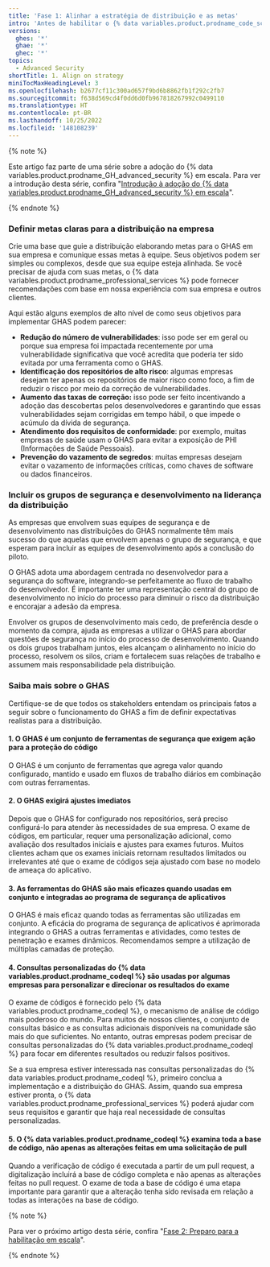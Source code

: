 ```yaml
---
title: 'Fase 1: Alinhar a estratégia de distribuição e as metas'
intro: 'Antes de habilitar o {% data variables.product.prodname_code_scanning %} e o {% data variables.product.prodname_secret_scanning %}, planeje a distribuição do GHAS em toda a empresa.'
versions:
  ghes: '*'
  ghae: '*'
  ghec: '*'
topics:
  - Advanced Security
shortTitle: 1. Align on strategy
miniTocMaxHeadingLevel: 3
ms.openlocfilehash: b2677cf11c300ad657f9bd6b8862fb1f292c2fb7
ms.sourcegitcommit: f638d569cd4f0dd6d0fb967818267992c0499110
ms.translationtype: HT
ms.contentlocale: pt-BR
ms.lasthandoff: 10/25/2022
ms.locfileid: '148108239'
---
```

{% note %}

Este artigo faz parte de uma série sobre a adoção do {% data variables.product.prodname_GH_advanced_security %} em escala. Para ver a introdução desta série, confira "[Introdução à adoção do {% data variables.product.prodname_GH_advanced_security %} em escala](/code-security/adopting-github-advanced-security-at-scale/introduction-to-adopting-github-advanced-security-at-scale)".

{% endnote %}

### Definir metas claras para a distribuição na empresa

Crie uma base que guie a distribuição elaborando metas para o GHAS em sua empresa e comunique essas metas à equipe. Seus objetivos podem ser simples ou complexos, desde que sua equipe esteja alinhada. Se você precisar de ajuda com suas metas, o {% data variables.product.prodname_professional_services %} pode fornecer recomendações com base em nossa experiência com sua empresa e outros clientes.

Aqui estão alguns exemplos de alto nível de como seus objetivos para implementar GHAS podem parecer:

  - **Redução do número de vulnerabilidades**: isso pode ser em geral ou porque sua empresa foi impactada recentemente por uma vulnerabilidade significativa que você acredita que poderia ter sido evitada por uma ferramenta como o GHAS.
  - **Identificação dos repositórios de alto risco**: algumas empresas desejam ter apenas os repositórios de maior risco como foco, a fim de reduzir o risco por meio da correção de vulnerabilidades.
  -  **Aumento das taxas de correção:** isso pode ser feito incentivando a adoção das descobertas pelos desenvolvedores e garantindo que essas vulnerabilidades sejam corrigidas em tempo hábil, o que impede o acúmulo da dívida de segurança.  
  - **Atendimento dos requisitos de conformidade**: por exemplo, muitas empresas de saúde usam o GHAS para evitar a exposição de PHI (Informações de Saúde Pessoais).
  - **Prevenção do vazamento de segredos**: muitas empresas desejam evitar o vazamento de informações críticas, como chaves de software ou dados financeiros.

### Incluir os grupos de segurança e desenvolvimento na liderança da distribuição

As empresas que envolvem suas equipes de segurança e de desenvolvimento nas distribuições do GHAS normalmente têm mais sucesso do que aquelas que envolvem apenas o grupo de segurança, e que esperam para incluir as equipes de desenvolvimento após a conclusão do piloto. 

O GHAS adota uma abordagem centrada no desenvolvedor para a segurança do software, integrando-se perfeitamente ao fluxo de trabalho do desenvolvedor. É importante ter uma representação central do grupo de desenvolvimento no início do processo para diminuir o risco da distribuição e encorajar a adesão da empresa.

Envolver os grupos de desenvolvimento mais cedo, de preferência desde o momento da compra, ajuda as empresas a utilizar o GHAS para abordar questões de segurança no início do processo de desenvolvimento. Quando os dois grupos trabalham juntos, eles alcançam o alinhamento no início do processo, resolvem os silos, criam e fortalecem suas relações de trabalho e assumem mais responsabilidade pela distribuição. 


### Saiba mais sobre o GHAS

Certifique-se de que todos os stakeholders entendam os principais fatos a seguir sobre o funcionamento do GHAS a fim de definir expectativas realistas para a distribuição.

#### 1. O GHAS é um conjunto de ferramentas de segurança que exigem ação para a proteção do código

O GHAS é um conjunto de ferramentas que agrega valor quando configurado, mantido e usado em fluxos de trabalho diários em combinação com outras ferramentas. 

#### 2. O GHAS exigirá ajustes imediatos

Depois que o GHAS for configurado nos repositórios, será preciso configurá-lo para atender às necessidades de sua empresa. O exame de códigos, em particular, requer uma personalização adicional, como avaliação dos resultados iniciais e ajustes para exames futuros. Muitos clientes acham que os exames iniciais retornam resultados limitados ou irrelevantes até que o exame de códigos seja ajustado com base no modelo de ameaça do aplicativo.

#### 3. As ferramentas do GHAS são mais eficazes quando usadas em conjunto e integradas ao programa de segurança de aplicativos

O GHAS é mais eficaz quando todas as ferramentas são utilizadas em conjunto. A eficácia do programa de segurança de aplicativos é aprimorada integrando o GHAS a outras ferramentas e atividades, como testes de penetração e exames dinâmicos. Recomendamos sempre a utilização de múltiplas camadas de proteção.

#### 4. Consultas personalizadas do {% data variables.product.prodname_codeql %} são usadas por algumas empresas para personalizar e direcionar os resultados do exame 

O exame de códigos é fornecido pelo {% data variables.product.prodname_codeql %}, o mecanismo de análise de código mais poderoso do mundo. Para muitos de nossos clientes, o conjunto de consultas básico e as consultas adicionais disponíveis na comunidade são mais do que suficientes. No entanto, outras empresas podem precisar de consultas personalizadas do {% data variables.product.prodname_codeql %} para focar em diferentes resultados ou reduzir falsos positivos.

Se a sua empresa estiver interessada nas consultas personalizadas do {% data variables.product.prodname_codeql %}, primeiro conclua a implementação e a distribuição do GHAS. Assim, quando sua empresa estiver pronta, o {% data variables.product.prodname_professional_services %} poderá ajudar com seus requisitos e garantir que haja real necessidade de consultas personalizadas.  

#### 5. O {% data variables.product.prodname_codeql %} examina toda a base de código, não apenas as alterações feitas em uma solicitação de pull

Quando a verificação de código é executada a partir de um pull request, a digitalização incluirá a base de código completa e não apenas as alterações feitas no pull request. O exame de toda a base de código é uma etapa importante para garantir que a alteração tenha sido revisada em relação a todas as interações na base de código.

{% note %}

Para ver o próximo artigo desta série, confira "[Fase 2: Preparo para a habilitação em escala](/code-security/adopting-github-advanced-security-at-scale/phase-2-preparing-to-enable-at-scale)".

{% endnote %}
